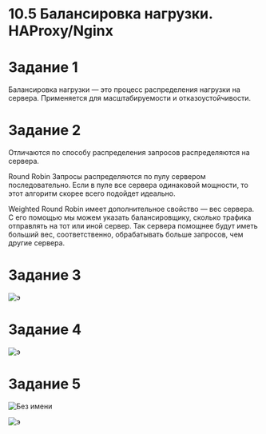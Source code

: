 # 10.5 Балансировка нагрузки. HAProxy/Nginx


# Задание 1

Балансировка нагрузки — это процесс распределения нагрузки на  сервера. Применяется для масштабируемости и отказоустойчивости.

# Задание 2
Отличаются по способу распределения запросов распределяются  на сервера.  

Round Robin  Запросы распределяются по пулу  сервером последовательно. Если в пуле все сервера одинаковой мощности, то этот алгоритм скорее всего подойдет идеально. 

Weighted Round Robin имеет дополнительное свойство — вес сервера. С его помощью мы можем указать балансировщику, сколько трафика отправлять на тот или иной сервер. Так сервера помощнее будут иметь больший вес, соответственно, обрабатывать больше запросов, чем другие сервера.

# Задание 3


![э](https://user-images.githubusercontent.com/118626944/209704019-ef6ff6e9-9ac7-4c07-ad71-f18131d3c313.jpg)


# Задание 4
![э](https://user-images.githubusercontent.com/118626944/209704392-d0856ce0-5e33-4515-a49e-16f80759a2de.jpg)

# Задание 5

![Без имени](https://user-images.githubusercontent.com/118626944/209709788-9fee857a-ea41-4ace-bfc5-d2bd2f67e1f0.jpg)


![э](https://user-images.githubusercontent.com/118626944/209709796-4dce0b80-3eb6-44e7-b7f3-48e319b30aa0.jpg)
